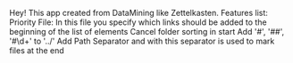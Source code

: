 Hey! This app created from DataMining like Zettelkasten.
Features list:
Priority File: In this file you specify which links should be added to the beginning of the list of elements
Cancel folder sorting in start
Add '#', '##', '#\d+' to '../'
Add Path Separator and with this separator is used to mark files at the end
